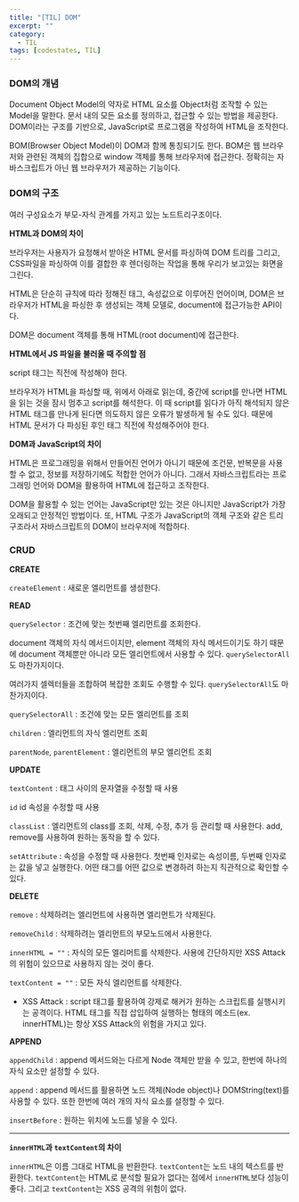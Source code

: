 ```yaml
---
title: "[TIL] DOM"
excerpt: ""
category:
  - TIL
tags: [codestates, TIL]
---
```



### DOM의 개념

Document Object Model의 약자로 HTML 요소를 Object처럼 조작할 수 있는 Model을 말한다. 문서 내의 모든 요소를 정의하고, 접근할 수 있는 방법을 제공한다. DOM이라는 구조를 기반으로, JavaScript로 프로그램을 작성하여 HTML을 조작한다.

BOM(Browser Object Model)이 DOM과 함께 통칭되기도 한다. BOM은 웹 브라우저와 관련된 객체의 집합으로 window 객체를 통해 브라우저에 접근한다. 정확히는 자바스크립트가 아닌 웹 브라우저가 제공하는 기능이다.


### DOM의 구조

여러 구성요소가 부모-자식 관계를 가지고 있는 노드트리구조이다.




**HTML과 DOM의 차이**

브라우저는 사용자가 요청해서 받아온 HTML 문서를 파싱하여 DOM 트리를 그리고, CSS파일을 파싱하여 이를 결합한 후 렌더링하는 작업을 통해 우리가 보고있는 화면을 그린다.

HTML은 단순히 규칙에 따라 정해진 태그, 속성값으로 이루어진 언어이며, DOM은 브라우저가 HTML을 파싱한 후 생성되는 객체 모델로, document에 접근가능한 API이다.

DOM은 document 객체를 통해 HTML(root document)에 접근한다.



**HTML에서 JS 파일을 불러올 때 주의할 점**

script 태그는 </body> 직전에 작성해야 한다.

브라우저가 HTML을 파싱할 때, 위에서 아래로 읽는데, 중간에 script를 만나면 HTML을 읽는 것을 잠시 멈추고 script를 해석한다. 이 때 script를 읽다가 아직 해석되지 않은 HTML 태그를 만나게 된다면 의도하지 않은 오류가 발생하게 될 수도 있다. 때문에 HTML 문서가 다 파싱된 후인 </body> 태그 직전에 작성해주어야 한다.



**DOM과 JavaScript의 차이**

HTML은 프로그래밍을 위해서 만들어진 언어가 아니기 때문에 조건문, 반복문을 사용할 수 없고, 정보를 저장하기에도 적합한 언어가 아니다. 그래서 자바스크립트라는 프로그래밍 언어와 DOM을 활용하여 HTML에 접근하고 조작한다.

DOM을 활용할 수 있는 언어는 JavaScript만 있는 것은 아니지만 JavaScript가 가장 오래되고 안정적인 방법이다. 또, HTML 구조가 JavaScript의 객체 구조와 같은 트리구조라서 자바스크립트의 DOM이 브라우저에 적합하다.

### CRUD

**CREATE**

`createElement` : 새로운 엘리먼트를 생성한다.



**READ**

`querySelector` : 조건에 맞는 첫번째 엘리먼트를 조회한다.

document 객체의 자식 메서드이지만, element 객체의 자식 메서드이기도 하기 때문에 document 객체뿐만 아니라 모든 엘리먼트에서 사용할 수 있다. `querySelectorAll`도 마찬가지이다.

여러가지 셀렉터들을 조합하여 복잡한 조회도 수행할 수 있다. `querySelectorAll`도 마찬가지이다.

`querySelectorAll` : 조건에 맞는 모든 엘리먼트를 조회

`children` : 엘리먼트의 자식 엘리먼트 조회

`parentNode`, `parentElement` : 엘리먼트의 부모 엘리먼트 조회



**UPDATE**

`textContent` : 태그 사이의 문자열을 수정할 때 사용

`id` id 속성을 수정할 때 사용

`classList` : 엘리먼트의 class를 조회, 삭제, 수정, 추가 등 관리할 때 사용한다. add, remove를 사용하여 원하는 동작을 할 수 있다.

`setAttribute` : 속성을 수정할 때 사용한다. 첫번째 인자로는 속성이름, 두번째 인자로는 값을 넣고 실행한다. 어떤 태그를 어떤 값으로 변경하려 하는지 직관적으로 확인할 수 있다.



**DELETE**

`remove` : 삭제하려는 엘리먼트에 사용하면 엘리먼트가 삭제된다.

`removeChild` : 삭제하려는 엘리먼트의 부모노드에서 사용한다.

`innerHTML = ""` : 자식의 모든 엘리머트를 삭제한다. 사용에 간단하지만 XSS Attack의 위험이 있으므로 사용하지 않는 것이 좋다.

`textContent = ""` : 모든 자식 엘리먼트를 삭제한다.

- XSS Attack : script 태그를 활용하여 강제로 해커가 원하는 스크립트를 실행시키는 공격이다. HTML 태그를 직접 삽입하여 실행하는 형태의 메소드(ex. innerHTML)는 항상 XSS Attack의 위험을 가지고 있다.



**APPEND**

`appendChild` : append 메서드와는 다르게 Node 객체만 받을 수 있고, 한번에 하나의 자식 요소만 설정할 수 있다.

`append` : append 메서드를 활용하면 노드 객체(Node object)나 DOMString(text)를 사용할 수 있다. 또한 한번에 여러 개의 자식 요소를 설정할 수 있다.

`insertBefore` : 원하는 위치에 노드를 넣을 수 있다.

---

**`innerHTML`과 `textContent`의 차이**

`innerHTML`은 이름 그대로 HTML을 반환한다. `textContent`는 노드 내의 텍스트를 반환한다. `textContent`는 HTML로 분석할 필요가 없다는 점에서 `innerHTML`보다 성능이 좋다. 그리고 `textContent`는 XSS 공격의 위험이 없다.
